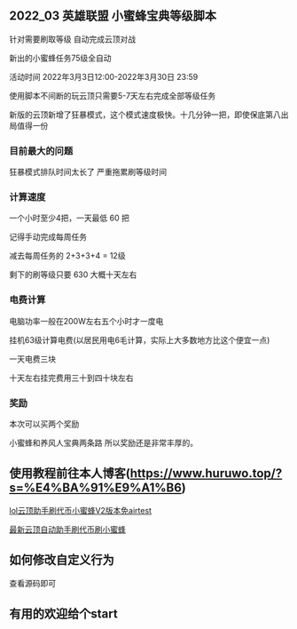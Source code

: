 ## 2022_03 英雄联盟 小蜜蜂宝典等级脚本

针对需要刷取等级 自动完成云顶对战

新出的小蜜蜂任务75级全自动

活动时间 2022年3月3日12:00-2022年3月30日 23:59

使用脚本不间断的玩云顶只需要5-7天左右完成全部等级任务

新版的云顶新增了狂暴模式，这个模式速度极快。十几分钟一把，即使保底第八出局值得一份

### 目前最大的问题

狂暴模式排队时间太长了 严重拖累刷等级时间


### 计算速度

一个小时至少4把，一天最低 60 把 

记得手动完成每周任务

减去每周任务的 2+3+3+4 = 12级

剩下的刷等级只要 630 大概十天左右


### 电费计算

电脑功率一般在200W左右五个小时才一度电

挂机63级计算电费(以居民用电6毛计算，实际上大多数地方比这个便宜一点)

一天电费三块

十天左右挂完费用三十到四十块左右


### 奖励

本次可以买两个奖励

小蜜蜂和养风人宝典两条路 所以奖励还是非常丰厚的。





## 使用教程前往本人博客(https://www.huruwo.top/?s=%E4%BA%91%E9%A1%B6)


[lol云顶助手刷代币小蜜蜂V2版本免airtest](https://www.huruwo.top/2021lol%e4%ba%91%e9%a1%b6%e5%8a%a9%e6%89%8b%e5%88%b7%e4%bb%a3%e5%b8%81%e5%b0%8f%e8%9c%9c%e8%9c%82v2%e7%89%88%e6%9c%ac%e5%85%8dairtest/)

[最新云顶自动助手刷代币刷小蜜蜂](https://www.huruwo.top/2021%e5%b9%b4%e6%9c%80%e6%96%b0%e4%ba%91%e9%a1%b6%e8%87%aa%e5%8a%a8%e5%8a%a9%e6%89%8b%e5%88%b7%e4%bb%a3%e5%b8%81%e5%88%b7%e5%b0%8f%e8%9c%9c%e8%9c%82%e5%85%8d%e8%b4%b9%e5%bc%80%e6%ba%90%e9%99%84/)

## 如何修改自定义行为

查看源码即可 

## 有用的欢迎给个start
